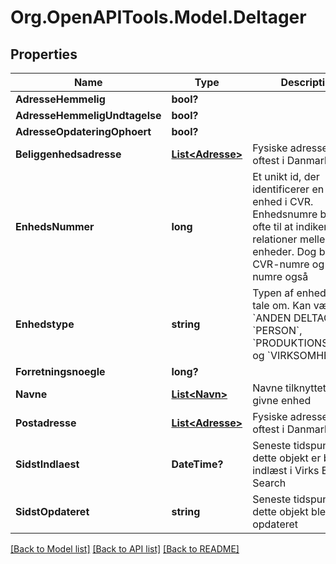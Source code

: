 # Org.OpenAPITools.Model.Deltager

## Properties

Name | Type | Description | Notes
------------ | ------------- | ------------- | -------------
**AdresseHemmelig** | **bool?** |  | [optional] 
**AdresseHemmeligUndtagelse** | **bool?** |  | [optional] 
**AdresseOpdateringOphoert** | **bool?** |  | [optional] 
**Beliggenhedsadresse** | [**List&lt;Adresse&gt;**](Adresse.md) | Fysiske adresser, som oftest i Danmark  | [optional] 
**EnhedsNummer** | **long** | Et unikt id, der identificerer en given enhed i CVR. Enhedsnumre benyttes ofte til at indikere relationer mellem enheder. Dog benyttes CVR-numre og P-numre også  | 
**Enhedstype** | **string** | Typen af enhed, der er tale om. Kan være &#x60;ANDEN DELTAGER&#x60;, &#x60;PERSON&#x60;, &#x60;PRODUKTIONSENHED&#x60; og &#x60;VIRKSOMHED&#x60;  | 
**Forretningsnoegle** | **long?** |  | [optional] 
**Navne** | [**List&lt;Navn&gt;**](Navn.md) | Navne tilknyttet den givne enhed  | 
**Postadresse** | [**List&lt;Adresse&gt;**](Adresse.md) | Fysiske adresser, som oftest i Danmark  | [optional] 
**SidstIndlaest** | **DateTime?** | Seneste tidspunkt hvor dette objekt er blevet indlæst i Virks Elastic Search  | 
**SidstOpdateret** | **string** | Seneste tidspunkt hvor dette objekt blev opdateret  | [optional] 

[[Back to Model list]](../README.md#documentation-for-models) [[Back to API list]](../README.md#documentation-for-api-endpoints) [[Back to README]](../README.md)

